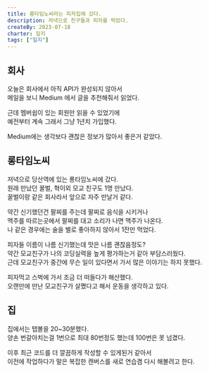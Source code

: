 ```yaml
---
title: 롱타임노씨라는 피자집에 갔다.
description: 저녁으로 친구들과 피자를 먹었다.
createBy: 2023-07-18
charter: 일지
tags: ["일지"]
---
```


## 회사

오늘은 회사에서 아직 API가 완성되지 않아서  
메일을 보니 Medium 에서 글을 추천해줘서 읽었다.

근데 멤버쉽이 있는 회원만 읽을 수 있었기에  
예전부터 계속 그래서 그냥 1년치 가입했다.

Medium에는 생각보다 괜찮은 정보가 많아서 좋은거 같았다.

## 롱타임노씨

저녁으로 당산역에 있는 롱타임노씨에 갔다.  
원래 만났던 꿀벌, 혁이외 모교 친구도 1명 만났다.  
꿀벌이랑 같은 회사라서 앞으로 자주 만날거 같다.

약간 신기했던건 팔찌를 주는데 팔찌로 음식을 시키거나  
맥주를 따르는곳에서 팔찌를 대고 소리가 나면 맥주가 나온다.  
나 같은 경우에는 술을 별로 좋아하지 않아서 1잔만 먹었다.

피자들 이름이 나름 신기했는데 맛은 나름 괜찮음정도?  
약간 모교친구가 나의 코딩실력을 높게 평가하는거 같아 부담스러웠다.  
근데 모교친구가 중간에 무슨 일이 있다면서 가서 많은 이야기는 하지 못했다.

피자먹고 스벅에 가서 조금 더 떠들다가 해산했다.  
오랜만에 만난 모교친구가 살쪘다고 해서 운동을 생각하고 있다.

## 집

집에서는 탭볼을 20~30분했다.  
양손 번갈아치는걸 1번으로 최대 80번정도 했는데 100번은 못 넘겼다.

이후 최근 코드를 더 깔끔하게 작성할 수 있게된거 같아서  
이전에 작업하다가 말은 복잡한 캔버스를 새로 연습겸 다시 해볼려고 한다.
